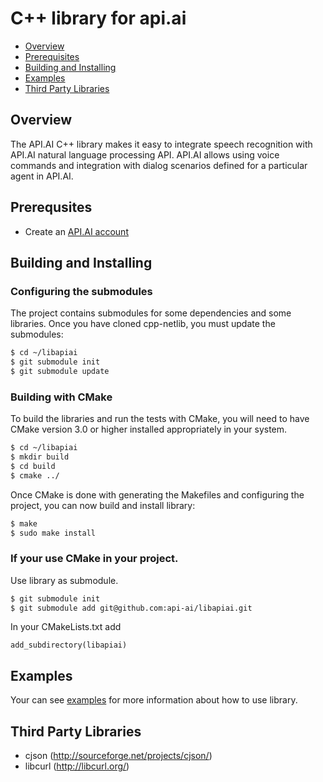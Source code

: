 C++ library for api.ai
==============

* [Overview](#overview)
* [Prerequisites](#prerequisites)
* [Building and Installing](#buildingandinstalling)
* [Examples](#examples)
* [Third Party Libraries](#thirdpartylibraries)

## <a name="overview"></a>Overview
The API.AI C++ library makes it easy to integrate speech recognition with API.AI natural language processing API. API.AI allows using voice commands and integration with dialog scenarios defined for a particular agent in API.AI.

## <a name="prerequisites"></a>Prerequsites
* Create an [API.AI account](http://api.ai)

## <a name="buildingandinstalling"></a>Building and Installing
### Configuring the submodules
The project contains submodules for some dependencies and some libraries. Once you have cloned cpp-netlib, you must update the submodules:

```Bash
$ cd ~/libapiai
$ git submodule init
$ git submodule update
```

### Building with CMake
To build the libraries and run the tests with CMake, you will need to have CMake version 3.0 or higher installed appropriately in your system.

```Bash
$ cd ~/libapiai
$ mkdir build
$ cd build
$ cmake ../
```

Once CMake is done with generating the Makefiles and configuring the project, you can now build and install library:
```Bash
$ make
$ sudo make install
```

### If your use CMake in your project.

Use library as submodule.

```Bash
$ git submodule init
$ git submodule add git@github.com:api-ai/libapiai.git
```

In your CMakeLists.txt add 
```
add_subdirectory(libapiai)
```

## <a name="examples"></a>Examples
Your can see [examples](examples) for more information about how to use library.

## <a name="thirdpartylibraries"></a>Third Party Libraries
* cjson (http://sourceforge.net/projects/cjson/)
* libcurl (http://libcurl.org/)